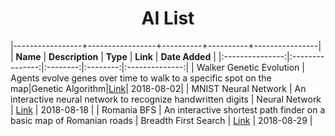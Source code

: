 <center><h1>AI List</h1></center>


|-----------------+-----------------+----------+----------+----------------|
|     __Name__    | __Description__ | __Type__ | __Link__ | __Date Added__ |
|:---------------:|:---------------:|:--------:|:--------:|:--------------:|
| Walker Genetic Evolution | Agents evolve genes over time to walk to a specific spot on the map|Genetic Algorithm|<a href="https://bit.ly/2KmnyKB">Link</a>| 2018-08-02|
| MNIST Neural Network | An interactive neural network to recognize handwritten digits | Neural Network | <a href="https://bit.ly/2nL8Ofs ">Link</a> | 2018-08-18 |
| Romania BFS | An interactive shortest path finder on a basic map of Romanian roads | Breadth First Search | <a href="https://bit.ly/2okPUwb">Link</a> | 2018-08-29 |

